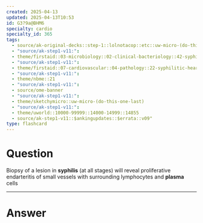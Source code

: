 ```yaml
---
created: 2025-04-13
updated: 2025-04-13T10:53
id: G3?9a@BHM6
specialty: cardio
specialty_id: 365
tags:
  - source/ak-original-decks::step-1::lolnotacop::etc::uw-micro-(do-this-one-last)
  - "source/ak-step1-v11:": 
  - theme/firstaid::03-microbiology::02-clinical-bacteriology::42-syphilis
  - "source/ak-step1-v11:": 
  - theme/firstaid::07-cardiovascular::04-pathology::22-syphilitic-heart-disease
  - "source/ak-step1-v11:": 
  - theme/nbme::21
  - "source/ak-step1-v11:": 
  - source/ome-banner
  - "source/ak-step1-v11:": 
  - theme/sketchymicro::uw-micro-(do-this-one-last)
  - "source/ak-step1-v11:": 
  - theme/uworld::10000-99999::14000-14999::14855
  - source/ak-step1-v11::$ankingupdates::$errata::v09"
type: flashcard
---
```


# Question
Biopsy of a lesion in **syphilis** (at all stages) will reveal proliferative endarteritis of small vessels with surrounding lymphocytes and **plasma** cells

---

# Answer
